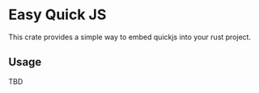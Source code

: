 # Easy Quick JS

This crate provides a simple way to embed quickjs into your rust project.

## Usage

TBD
